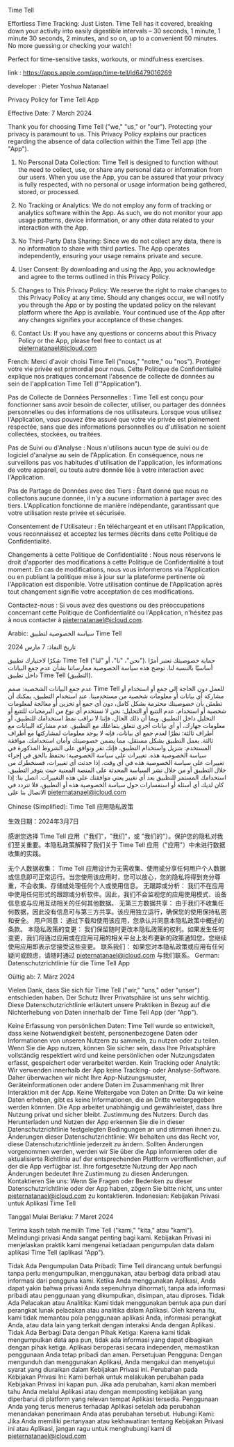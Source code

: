 Time Tell

Effortless Time Tracking: Just Listen. Time Tell has it covered, breaking down your activity into easily digestible intervals – 30 seconds, 1 minute, 1 minute 30 seconds, 2 minutes, and so on, up to a convenient 60 minutes. No more guessing or checking your watch!

Perfect for time-sensitive tasks, workouts, or mindfulness exercises.

link : https://apps.apple.com/app/time-tell/id6479016269

developer : Pieter Yoshua Natanael




Privacy Policy for Time Tell App

Effective Date: 7 March 2024


Thank you for choosing Time Tell ("we," "us," or "our"). Protecting your privacy is paramount to us. This Privacy Policy explains our practices regarding the absence of data collection within the Time Tell app (the "App").

1. No Personal Data Collection:
Time Tell is designed to function without the need to collect, use, or share any personal data or information from our users. When you use the App, you can be assured that your privacy is fully respected, with no personal or usage information being gathered, stored, or processed.

2. No Tracking or Analytics:
We do not employ any form of tracking or analytics software within the App. As such, we do not monitor your app usage patterns, device information, or any other data related to your interaction with the App.

3. No Third-Party Data Sharing:
Since we do not collect any data, there is no information to share with third parties. The App operates independently, ensuring your usage remains private and secure.

4. User Consent:
By downloading and using the App, you acknowledge and agree to the terms outlined in this Privacy Policy.

5. Changes to This Privacy Policy:
We reserve the right to make changes to this Privacy Policy at any time. Should any changes occur, we will notify you through the App or by posting the updated policy on the relevant platform where the App is available. Your continued use of the App after any changes signifies your acceptance of these changes.

6. Contact Us:
If you have any questions or concerns about this Privacy Policy or the App, please feel free to contact us at pieternatanael@icloud.com

French:
Merci d'avoir choisi Time Tell ("nous," "notre," ou "nos"). Protéger votre vie privée est primordial pour nous. Cette Politique de Confidentialité explique nos pratiques concernant l'absence de collecte de données au sein de l'application Time Tell (l'"Application").

Pas de Collecte de Données Personnelles :
Time Tell est conçu pour fonctionner sans avoir besoin de collecter, utiliser, ou partager des données personnelles ou des informations de nos utilisateurs. Lorsque vous utilisez l'Application, vous pouvez être assuré que votre vie privée est pleinement respectée, sans que des informations personnelles ou d'utilisation ne soient collectées, stockées, ou traitées.

Pas de Suivi ou d'Analyse :
Nous n'utilisons aucun type de suivi ou de logiciel d'analyse au sein de l'Application. En conséquence, nous ne surveillons pas vos habitudes d'utilisation de l'application, les informations de votre appareil, ou toute autre donnée liée à votre interaction avec l'Application.

Pas de Partage de Données avec des Tiers :
Étant donné que nous ne collectons aucune donnée, il n'y a aucune information à partager avec des tiers. L'Application fonctionne de manière indépendante, garantissant que votre utilisation reste privée et sécurisée.

Consentement de l'Utilisateur :
En téléchargeant et en utilisant l'Application, vous reconnaissez et acceptez les termes décrits dans cette Politique de Confidentialité.

Changements à cette Politique de Confidentialité :
Nous nous réservons le droit d'apporter des modifications à cette Politique de Confidentialité à tout moment. En cas de modifications, nous vous informerons via l'Application ou en publiant la politique mise à jour sur la plateforme pertinente où l'Application est disponible. Votre utilisation continue de l'Application après tout changement signifie votre acceptation de ces modifications.

Contactez-nous :
Si vous avez des questions ou des préoccupations concernant cette Politique de Confidentialité ou l'Application, n'hésitez pas à nous contacter à pieternatanael@icloud.com.


Arabic:
سياسة الخصوصية لتطبيق Time Tell

تاريخ النفاذ: 7 مارس 2024

شكرًا لاختيارك تطبيق Time Tell ("نحن"، "نا"، أو "لنا"). حماية خصوصيتك تعتبر أمرًا أساسيًا بالنسبة لنا. توضح هذه سياسة الخصوصية ممارساتنا بشأن عدم جمع البيانات داخل تطبيق Time Tell (التطبيق).

عدم جمع البيانات الشخصية:
صمم Time Tell للعمل دون الحاجة إلى جمع أو استخدام أو مشاركة أي بيانات أو معلومات شخصية من مستخدمينا. عند استخدام التطبيق، يمكنك أن تطمئن بأن خصوصيتك محترمة بشكل كامل، دون أي جمع أو تخزين أو معالجة لمعلومات شخصية أو استخدام.
عدم التتبع أو التحليل:
نحن لا نستخدم أي نوع من البرمجيات للتتبع أو التحليل داخل التطبيق. وبما أن ذلك الحال، فإننا لا نراقب نمط استخدامك للتطبيق، أو معلومات جهازك، أو أي بيانات أخرى تتعلق بتفاعلك مع التطبيق.
عدم مشاركة البيانات مع أطراف ثالثة:
نظرًا لعدم جمع أي بيانات، فإنه لا يوجد معلومات لمشاركتها مع أطراف ثالثة. يعمل التطبيق بشكل مستقل، مما يضمن خصوصيتك وأمان استخدامك.
موافقة المستخدم:
بتنزيل واستخدام التطبيق، فإنك تقر وتوافق على الشروط المذكورة في سياسة الخصوصية هذه.
تغييرات على سياسة الخصوصية:
نحتفظ بالحق في إجراء تغييرات على سياسة الخصوصية هذه في أي وقت. إذا حدثت أي تغييرات، فسنخطرك من خلال التطبيق أو من خلال نشر السياسة المحدثة على المنصة المعنية حيث يتوفر التطبيق. استخدامك المستمر للتطبيق بعد أي تغيير يعني موافقتك على هذه التغييرات.
اتصل بنا:
إذا كان لديك أي أسئلة أو استفسارات حول سياسة الخصوصية هذه أو التطبيق، فلا تتردد في الاتصال بنا على pieternatanael@icloud.com


Chinese (Simplified):
Time Tell 应用隐私政策

生效日期：2024年3月7日

感谢您选择 Time Tell 应用（"我们"，"我们"，或 "我们的"）。保护您的隐私对我们至关重要。本隐私政策解释了我们关于 Time Tell 应用（"应用"）中未进行数据收集的实践。

无个人数据收集：
Time Tell 应用设计为无需收集、使用或分享任何用户个人数据或信息即可正常运行。当您使用该应用时，您可以放心，您的隐私将得到充分尊重，不会收集、存储或处理任何个人或使用信息。
无跟踪或分析：
我们不在应用中使用任何形式的跟踪或分析软件。因此，我们不会监视您的应用使用模式、设备信息或与应用互动相关的任何其他数据。
无第三方数据共享：
由于我们不收集任何数据，因此没有信息可与第三方共享。该应用独立运行，确保您的使用保持私密和安全。
用户同意：
通过下载和使用该应用，您承认并同意本隐私政策中概述的条款。
本隐私政策的变更：
我们保留随时更改本隐私政策的权利。如果发生任何变更，我们将通过应用或在应用可用的相关平台上发布更新的政策通知您。您继续使用应用即表示您接受这些变更。
联系我们：
如果您对本隐私政策或应用有任何疑问或顾虑，请随时通过 pieternatanael@icloud.com 与我们联系。
German:
Datenschutzrichtlinie für die Time Tell App

Gültig ab: 7. März 2024

Vielen Dank, dass Sie sich für Time Tell ("wir," "uns," oder "unser") entschieden haben. Der Schutz Ihrer Privatsphäre ist uns sehr wichtig. Diese Datenschutzrichtlinie erläutert unsere Praktiken in Bezug auf die Nichterhebung von Daten innerhalb der Time Tell App (der "App").

Keine Erfassung von persönlichen Daten:
Time Tell wurde so entwickelt, dass keine Notwendigkeit besteht, personenbezogene Daten oder Informationen von unseren Nutzern zu sammeln, zu nutzen oder zu teilen. Wenn Sie die App nutzen, können Sie sicher sein, dass Ihre Privatsphäre vollständig respektiert wird und keine persönlichen oder Nutzungsdaten erfasst, gespeichert oder verarbeitet werden.
Kein Tracking oder Analytik:
Wir verwenden innerhalb der App keine Tracking- oder Analyse-Software. Daher überwachen wir nicht Ihre App-Nutzungsmuster, Geräteinformationen oder andere Daten im Zusammenhang mit Ihrer Interaktion mit der App.
Keine Weitergabe von Daten an Dritte:
Da wir keine Daten erheben, gibt es keine Informationen, die an Dritte weitergegeben werden könnten. Die App arbeitet unabhängig und gewährleistet, dass Ihre Nutzung privat und sicher bleibt.
Zustimmung des Nutzers:
Durch das Herunterladen und Nutzen der App erkennen Sie die in dieser Datenschutzrichtlinie festgelegten Bedingungen an und stimmen ihnen zu.
Änderungen dieser Datenschutzrichtlinie:
Wir behalten uns das Recht vor, diese Datenschutzrichtlinie jederzeit zu ändern. Sollten Änderungen vorgenommen werden, werden wir Sie über die App informieren oder die aktualisierte Richtlinie auf der entsprechenden Plattform veröffentlichen, auf der die App verfügbar ist. Ihre fortgesetzte Nutzung der App nach Änderungen bedeutet Ihre Zustimmung zu diesen Änderungen.
Kontaktieren Sie uns:
Wenn Sie Fragen oder Bedenken zu dieser Datenschutzrichtlinie oder der App haben, zögern Sie bitte nicht, uns unter pieternatanael@icloud.com zu kontaktieren.
Indonesian:
Kebijakan Privasi untuk Aplikasi Time Tell

Tanggal Mulai Berlaku: 7 Maret 2024

Terima kasih telah memilih Time Tell ("kami," "kita," atau "kami"). Melindungi privasi Anda sangat penting bagi kami. Kebijakan Privasi ini menjelaskan praktik kami mengenai ketiadaan pengumpulan data dalam aplikasi Time Tell (aplikasi "App").

Tidak Ada Pengumpulan Data Pribadi:
Time Tell dirancang untuk berfungsi tanpa perlu mengumpulkan, menggunakan, atau berbagi data pribadi atau informasi dari pengguna kami. Ketika Anda menggunakan Aplikasi, Anda dapat yakin bahwa privasi Anda sepenuhnya dihormati, tanpa ada informasi pribadi atau penggunaan yang dikumpulkan, disimpan, atau diproses.
Tidak Ada Pelacakan atau Analitika:
Kami tidak menggunakan bentuk apa pun dari perangkat lunak pelacakan atau analitika dalam Aplikasi. Oleh karena itu, kami tidak memantau pola penggunaan aplikasi Anda, informasi perangkat Anda, atau data lain yang terkait dengan interaksi Anda dengan Aplikasi.
Tidak Ada Berbagi Data dengan Pihak Ketiga:
Karena kami tidak mengumpulkan data apa pun, tidak ada informasi yang dapat dibagikan dengan pihak ketiga. Aplikasi beroperasi secara independen, memastikan penggunaan Anda tetap pribadi dan aman.
Persetujuan Pengguna:
Dengan mengunduh dan menggunakan Aplikasi, Anda mengakui dan menyetujui syarat yang diuraikan dalam Kebijakan Privasi ini.
Perubahan pada Kebijakan Privasi Ini:
Kami berhak untuk melakukan perubahan pada Kebijakan Privasi ini kapan pun. Jika ada perubahan, kami akan memberi tahu Anda melalui Aplikasi atau dengan memposting kebijakan yang diperbarui di platform yang relevan tempat Aplikasi tersedia. Penggunaan Anda yang terus menerus terhadap Aplikasi setelah ada perubahan menandakan penerimaan Anda atas perubahan tersebut.
Hubungi Kami:
Jika Anda memiliki pertanyaan atau kekhawatiran tentang Kebijakan Privasi ini atau Aplikasi, jangan ragu untuk menghubungi kami di pieternatanael@icloud.com

